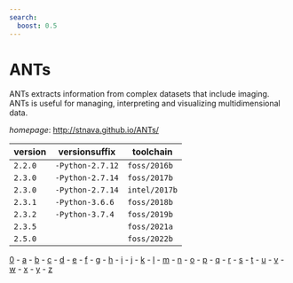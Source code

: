 ```yaml
---
search:
  boost: 0.5
---
```

# ANTs

ANTs extracts information from complex datasets that include imaging. ANTs is useful for managing,  interpreting and visualizing multidimensional data.

*homepage*: <http://stnava.github.io/ANTs/>

version | versionsuffix | toolchain
--------|---------------|----------
``2.2.0`` | ``-Python-2.7.12`` | ``foss/2016b``
``2.3.0`` | ``-Python-2.7.14`` | ``foss/2017b``
``2.3.0`` | ``-Python-2.7.14`` | ``intel/2017b``
``2.3.1`` | ``-Python-3.6.6`` | ``foss/2018b``
``2.3.2`` | ``-Python-3.7.4`` | ``foss/2019b``
``2.3.5`` |  | ``foss/2021a``
``2.5.0`` |  | ``foss/2022b``

[0](../0/index.md) - [a](../a/index.md) - [b](../b/index.md) - [c](../c/index.md) - [d](../d/index.md) - [e](../e/index.md) - [f](../f/index.md) - [g](../g/index.md) - [h](../h/index.md) - [i](../i/index.md) - [j](../j/index.md) - [k](../k/index.md) - [l](../l/index.md) - [m](../m/index.md) - [n](../n/index.md) - [o](../o/index.md) - [p](../p/index.md) - [q](../q/index.md) - [r](../r/index.md) - [s](../s/index.md) - [t](../t/index.md) - [u](../u/index.md) - [v](../v/index.md) - [w](../w/index.md) - [x](../x/index.md) - [y](../y/index.md) - [z](../z/index.md)

